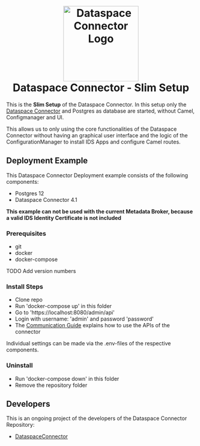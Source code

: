 <h1 align="center">
  <br>
  <a href="https://dataspace-connector.de/dsc_logo.svg"><img src="https://dataspace-connector.de/dsc_logo.svg" alt="Dataspace Connector Logo" width="200"></a>
  <br>
      Dataspace Connector - Slim Setup
  <br>
</h1>

This is the **Slim Setup** of the Dataspace Connector.
In this setup only the [Dataspace Connector](https://github.com/International-Data-Spaces-Association/DataspaceConnector) and Postgres as database are started, without Camel, Configmanager and UI.

This allows us to only using the core functionalities of the Dataspace Connector without having an graphical user interface and the logic of the ConfigurationManager to install IDS Apps and configure Camel routes.

## Deployment Example
This Dataspace Connector Deployment example consists of the following components:
- Postgres 12
- Dataspace Connector 4.1

**This example can not be used with the current Metadata Broker, because a valid IDS Identity Certificate is not included**

### Prerequisites
  - git
  - docker
  - docker-compose

TODO Add version numbers

### Install Steps
  - Clone repo
  - Run 'docker-compose up' in this folder
  - Go to 'https://localhost:8080/admin/api' 
  - Login with username: 'admin' and password 'password'
  - The [Communication Guide](https://international-data-spaces-association.github.io/DataspaceConnector/CommunicationGuide) explains how to use the APIs of the connector

Individual settings can be made via the .env-files of the respective components.

### Uninstall
  - Run 'docker-compose down' in this folder
  - Remove the repository folder
  
## Developers

This is an ongoing project of the developers of the Dataspace Connector Repository:
* [DataspaceConnector](https://github.com/International-Data-Spaces-Association/DataspaceConnector)